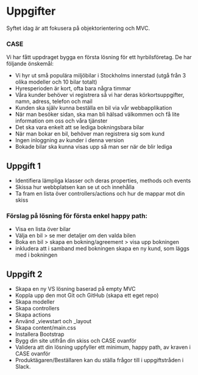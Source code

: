﻿# Uppgifter
Syftet idag är att fokusera på objektorientering och MVC.   

### CASE
Vi har fått uppdraget bygga en första lösning för ett hyrbilsföretag. De har följande önskemål:
- Vi hyr ut små populära miljöbilar i Stockholms innerstad (utgå från 3 olika modeller och 10 bilar totalt)
- Hyresperioden är kort, ofta bara några timmar
- Våra kunder behöver vi registrera så vi har deras körkortsuppgifter, namn, adress, telefon och mail
- Kunden ska själv kunna beställa en bil via vår webbapplikation
- När man besöker sidan, ska man bli hälsad välkommen och få lite information om oss och våra tjänster
- Det ska vara enkelt att se lediga bokningsbara bilar
- När man bokar en bil, behöver man registrera sig som kund 
- Ingen inloggning av kunder i denna version
- Bokade bilar ska kunna visas upp så man ser när de blir lediga

## Uppgift 1
- Identifiera lämpliga klasser och deras properties, methods och events
- Skissa hur webbplatsen kan se ut och innehålla
- Ta fram en lista över controllers/actions och hur de mappar mot din skiss

### Förslag på lösning för första enkel happy path:
- Visa en lista över bilar
- Välja en bil > se mer detaljer om den valda bilen
- Boka en bil > skapa en bokning/agreement > visa upp bokningen
- inkludera att i samband med bokningen skapa en ny kund, som läggs med i bokningen


## Uppgift 2
- Skapa en ny VS lösning baserad på empty MVC
- Koppla upp den mot Git och GitHub (skapa ett eget repo)
- Skapa modeller
- Skapa controllers
- Skapa actions
- Använd _viewstart och _layout
- Skapa content/main.css
- Installera Bootstrap
- Bygg din site utifrån din skiss och CASE ovanför
- Validera att din lösning uppfyller ett minimum, happy path, av kraven i CASE ovanför
- Produktägaren/Beställaren kan du ställa frågor till i uppgiftstråden i Slack.